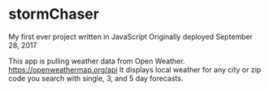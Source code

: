 # stormChaser
My first ever project written in JavaScript
Originally deployed September 28, 2017

This app is pulling weather data from Open Weather.  https://openweathermap.org/api
It displays local weather for any city or zip code you search with single, 3, and 5 day forecasts. 
